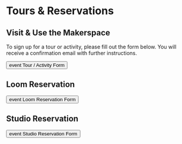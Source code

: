 # Tours & Reservations

## Visit & Use the Makerspace
To sign up for a tour or activity, please fill out the form below. You will receive a confirmation email with further instructions.

<button class="big with-icon" onclick="openInNewTab('')">
    <span class="material-symbols-outlined">
        event
    </span>
    Tour / Activity Form
</button>


## Loom Reservation
<button class="with-icon" onclick="openInNewTab('https://forms.gle/FZyHRnjWCvSHHkHA7')">
    <span class="material-symbols-outlined">
        event
    </span>
    Loom Reservation Form
</button>

## Studio Reservation
<button class="with-icon" onclick="openInNewTab('https://forms.gle/r3FWyvcAmBo7DXr19')">
    <span class="material-symbols-outlined">
        event
    </span>
    Studio Reservation Form
</button>